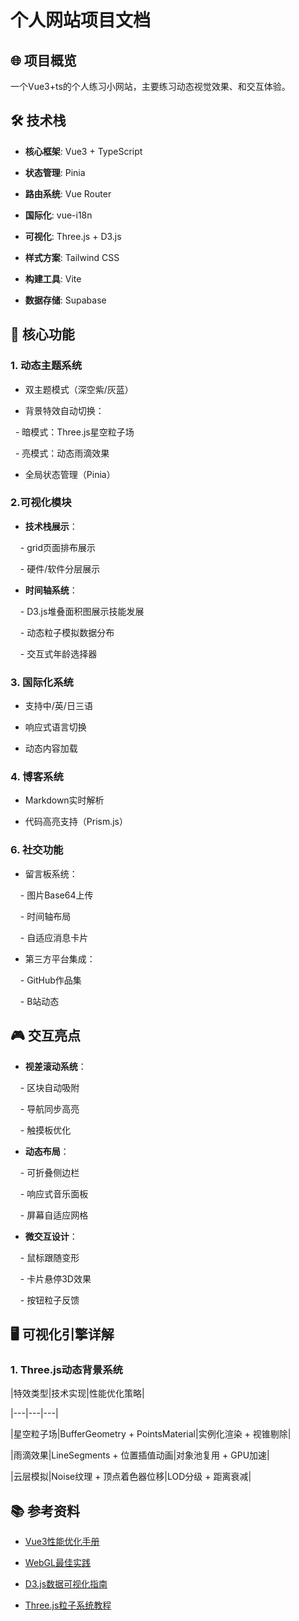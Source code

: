# 个人网站项目文档

## 🌐 项目概览

一个Vue3+ts的个人练习小网站，主要练习动态视觉效果、和交互体验。

## 🛠️ 技术栈

- **核心框架**: Vue3 + TypeScript

- **状态管理**: Pinia

- **路由系统**: Vue Router

- **国际化**: vue-i18n

- **可视化**: Three.js + D3.js

- **样式方案**: Tailwind CSS

- **构建工具**: Vite

- **数据存储**: Supabase

## 🎨 核心功能

### 1. 动态主题系统

- 双主题模式（深空紫/灰蓝）

- 背景特效自动切换：

  - 暗模式：Three.js星空粒子场

  - 亮模式：动态雨滴效果

- 全局状态管理（Pinia）

### 2.可视化模块

- **技术栈展示**：

    - grid页面排布展示

    - 硬件/软件分层展示

- **时间轴系统**：

    - D3.js堆叠面积图展示技能发展

    - 动态粒子模拟数据分布

    - 交互式年龄选择器

### 3. 国际化系统
  

- 支持中/英/日三语

- 响应式语言切换

- 动态内容加载

### 4. 博客系统


- Markdown实时解析

- 代码高亮支持（Prism.js）
  
### 6. 社交功能

- 留言板系统：

    - 图片Base64上传

    - 时间轴布局

    - 自适应消息卡片

- 第三方平台集成：

    - GitHub作品集

    - B站动态

## 🎮 交互亮点


- **视差滚动系统**：

    - 区块自动吸附

    - 导航同步高亮

    - 触摸板优化

- **动态布局**：

    - 可折叠侧边栏

    - 响应式音乐面板

    - 屏幕自适应网格

- **微交互设计**：

    - 鼠标跟随变形

    - 卡片悬停3D效果

    - 按钮粒子反馈

## 🖥️ 可视化引擎详解

### 1. Three.js动态背景系统
  

|特效类型|技术实现|性能优化策略|

|---|---|---|

|星空粒子场|BufferGeometry + PointsMaterial|实例化渲染 + 视锥剔除|

|雨滴效果|LineSegments + 位置插值动画|对象池复用 + GPU加速|

|云层模拟|Noise纹理 + 顶点着色器位移|LOD分级 + 距离衰减|
  


## 📚 参考资料

  

- [Vue3性能优化手册](https://vue-performance.dev/)

- [WebGL最佳实践](https://webglfundamentals.org/)

- [D3.js数据可视化指南](https://d3js.org/)

- [Three.js粒子系统教程](https://threejs-journey.com/)